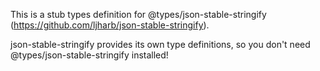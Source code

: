 This is a stub types definition for @types/json-stable-stringify (https://github.com/ljharb/json-stable-stringify).

json-stable-stringify provides its own type definitions, so you don't need @types/json-stable-stringify installed!